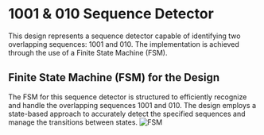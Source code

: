 # 1001 & 010 Sequence Detector

This design represents a sequence detector capable of identifying two overlapping sequences: 1001 and 010. The implementation is achieved through the use of a Finite State Machine (FSM).

## Finite State Machine (FSM) for the Design

The FSM for this sequence detector is structured to efficiently recognize and handle the overlapping sequences 1001 and 010. The design employs a state-based approach to accurately detect the specified sequences and manage the transitions between states.
![FSM]()
